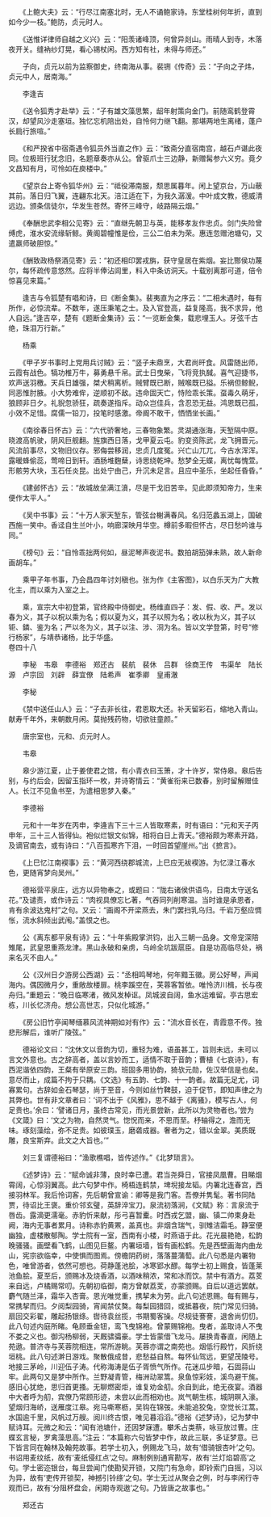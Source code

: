 <!-- { "loadSidebar": true } -->
　　《上鲍大夫》云：“行尽江南塞北时，无人不诵鲍家诗。东堂桂树何年折，直到如今少一枝。”鲍防，贞元时人。

　　《送惟详律师自越之义兴》云：“阳羡诸峰顶，何曾异剡山。雨晴人到寺，木落夜开关。缝衲纱灯晃，看心锡杖闲。西方知有社，未得与师还。”

　　子向，贞元以前为监察御史，终南海从事。裴铏《传奇》云：“子向之子炜，贞元中人，居南海。”

　　李逢吉

　　《送令狐秀才赴举》云：“子有雄文藻思繁，龆年射策向金门。前随鸾鹤登霄汉，却望风沙走塞垣。独忆忘机陪出处，自怜何力继飞翻。那堪两地生离绪，蓬户长扃行旅喧。”

　　《和严揆省中宿斋遇令狐员外当直之作》云：“致斋分直宿南宫，越石卢谌此夜同。位极班行犹念旧，名题章奏亦从公。曾驱爪士三边静，新赠髯参六义穷。竟夕文昌知有月，可怜如在庾楼中。”

　　《望京台上寄令狐华州》云：“祗役滞南服，颓思属暮年。闲上望京台，万山蔽其前。落日归飞翼，连翩东北天。涪江适在下，为我久潺湲。中叶成文教，德威清远边。颁条信徒尔，华发生苍然。寄怀三峰守，岐路隔云烟。”

　　《奉酬忠武李相公见寄》云：“直继先朝卫与英，能移孝友作忠贞。剑门失险曾缚虎，淮水安流缘斩鲸。黄阁碧幢惟是俭，三公二伯未为荣。惠连忽赠池塘句，又遣羸师破胆惊。”

　　《酬致政杨祭酒见寄》云：“初还相印罢戎旃，获守皇居在紫烟。妄比酂侯功蔑尔，每怀疏传意悠然。应将半俸沾闾里，料入中条访洞天。十载别离那可道，倍令惊喜见来篇。”

　　逢吉与令狐楚有唱和诗，曰《断金集》。裴夷直为之序云：“二相未遇时，每有所作，必惊流辈。不数年，遂压秉笔之士。及入官登高，益复隆高，我不求异，他人自远。”逢吉卒，楚有《题断金集诗》云：“一览断金集，载悲埋玉人。牙弦千古绝，珠泪万行新。”

　　杨乘

　　《甲子岁书事时上党用兵讨贼》云：“竖子未鼎烹，大君尚旰食。风雷随出师，云霞有战色。犒功椎万牛，募勇悬千帛。武士日曳柴，飞将竞执馘。喜气迎捷书，欢声送羽檄。天兵日雄强，桀犬稍离析。贼臂既已断，贼喉既已搤。乐祸但鲸鲵，同恶惟肘腋。小大势难侔，逆顺初不敌。违命固天亡，恃险乖长策。虿毒久萌牙，狼顾非日夕。礼貎忽骄狂，疏奏遂指斥。动众岂佳兵，含忍恐无益。鸿恩既已孤，小效不足惜。腐儒一铅刀，投笔时感激。帝阍不敢干，恓恓坐长画。”

　　《南徐春日怀古》云：“六代骄奢地，三春物象繁。灵湖通涨海，天堑隔中原。晓渡高帆驶，阴风巨舰翻。旌旗西日落，戈甲夏云屯。豹变资陈武，龙飞拥晋元。风流前事尽，文物旧仪存。邪侮尝移润，忠贞几度冤。兴亡山兀兀，今古水浑浑。露暖蜂偷蕊，莺啼日到轩。酒肠堆麴蘖，诗思绕乾坤。愁梦全无蝶，离忧每愧萱。形骸劳大块，玉石任炎昆。出处宁由己，升沉未足言。且应中圣乐，坐起任昏昏。”

　　《建邺怀古》云：“故城故垒满江濆，尽是干戈旧苦辛。见此即须知帝力，生来便作太平人。”

　　《吴中书事》云：“十万人家天堑东，管弦台榭满春风。名归范蠡五湖上，国破西施一笑中。香迳自生兰叶小，响廊深映月华空。樽前多暇但怀古，尽日愁吟谁与同。”

　　《榜句》云：“自怜乖拙两何如，昼泥琴声夜泥书。数拍胡笳弹未熟，故人新命画胡车。”

　　乘甲子年书事，乃会昌四年讨刘稹也。张为作《主客图》，以白乐天为广大教化主，而以乘为入室之上。

　　乘，宣宗大中初登第，官终殿中侍御史。杨维直四子：发、假、收、严。发以春为义，其子以柷以乘为名；假以夏为义，其子以照为名；收以秋为义，其子以钜、鏻、鉴为名；严以冬为义，其子以注、涉、浻为名。皆以文学登第，时号“修行杨家”，与靖恭诸杨，比于华盛。  
卷四十八

　　李秘　韦皋　李德裕　郑还古　裴航　裴休　吕群　徐商王传　韦渠牟　陆长源　卢宗回　刘辟　薛宜僚　陆希声　崔季卿　皇甫澈

　　李秘

　　《禁中送任山人》云：“子去非长往，君恩取大还。补天留彩石，缩地入青山。献寿千年外，来朝数月闲。莫抛残药物，切欲驻童颜。”

　　唐宗室也，元和、贞元时人。

　　韦皋

　　皋少游江夏，止于姜使君之馆，有小青衣曰玉箫，才十许岁，常侍皋。皋后告别，与约后会，因留玉指环一枚，并诗寄情云：“黄雀衔来已数春，别时留解赠佳人。长江不见鱼书至，为遣相思梦入秦。”

　　李德裕

　　元和十一年岁在丙申，李逄吉下三十三人皆取寒素，时有语曰：“元和天子丙申年，三十三人皆得仙。袍似烂银文似锦，相将白日上青天。”德裕颇为寒素开路，及谪官南去，或有诗曰：“八百孤寒齐下泪，一时回首望崖州。”出《摭言》。

　　《上巳忆江南褉事》云：“黄河西绕郡城流，上巳应无袚褉游。为忆渌江春水色，更随宵梦向吴州。”

　　德裕营平泉庄，远方以异物奉之，或题曰：“陇右诸侯供语鸟，日南太守送名花。”及谴责，或作诗云：“肉视具僚忘匕著，气吞同列削寒温。当时谁是承恩者，肯有余波达鬼村”之句。又云：“画阁不开梁燕去，朱门罢扫乳乌归。千岩万壑应惆怅，流水斜倾出武闱。”盖恨之也。

　　公《离东都平泉有诗》云：“十年紫殿掌洪钧，出入三朝一品身。文帝宠深陪雉尾，武皇恩重燕龙津。黑山永破和亲虏，乌岭全坑跋扈臣。自是功高临尽处，祸来名灭不由人。”

　　公《汉州日夕游房公西湖》云：“丞相鸣琴地，何年黯玉徽。房公好琴，声闻海内。偶因微月夕，重敞故楼扉。桃李蹊空在，芙蓉客暂依。唯怜济川楫，长与夜舟归。”重题云：“晚日临寒渚，微风发棹讴。凤城波自阔，鱼水运难留。亭古思宏栋，川长忆济舟。想公高世志，只似化城游。”

　　《房公旧竹亭闻琴缅慕风流神期如对有作》云：“流水音长在，青霞意不传。独悲形解后，谁听广陵弦。”

　　德裕论文曰：“沈休文以音韵为切，重轻为难，语虽甚工，旨则未远，未可以言文外意也。古之辞高者，盖以言妙而工，适情不取于音韵；曹植《七哀诗》，有西泥谐依四韵，王粲有举原安三韵。班固多用协韵，猗欤元勋，佐汉举信是也矣。意尽而止，成篇不拘于只耦。《文选》有五韵、七韵、十一韵者。故篇无足尤，词寡累句。古辞如金石琴瑟，尚于至音，今则如丝竹鞞鼓，迫于促节，即知声律之为其弊也。世有非文章者曰：‘词不出于《风雅》，思不越于《离骚》，模写古人，何足贵也。’余曰：‘譬诸日月，虽终古常见，而光景尝新，此所以为灵物者也。’尝为《文箴》曰：‘文之为物，自然灵气。惚怳而来，不思而至。杼轴得之，澹而无味。琢刻藻绘，弥不足贵。如彼璞玉，磨砻成器。奢者为之，错以金翠。美质既雕，良宝斯弃。此文之大旨也。’”

　　刘三复谓德裕曰：“渔歌樵唱，皆传述作。”《北梦琐言》。

　　《述梦诗》云：“赋命诚非薄，良时幸已遭。君当尧舜日，官接凤凰曹。目睇烟霄阔，心惊羽翼高。此六句梦中作。椅梧连鹤禁，埤堄接龙韬。内署北连春宫，西接羽林军。我后怜词客，先后朝曾宣谕：卿等是我门客。吾僚并隽髦。著书同陆贾，待诏比王褒。重价邻玄璧，英辞淬宝刀。泉流初落涧，《文赋》称：言泉流于唇齿。露滴更濡毫。赤豹忻来献，彤弓喜暂櫜。时西戎乞盟，幽、镇二帅束身赴阙，海内无事者累月。诗称赤豹黄罴，盖真也。非烟含瑞气，驯雉洁霜毛。静室便幽独，虚楼散郁陶。学士院有一室，西南有小楼，时燕语于此。花光晨艳艳，松韵晚骚骚。画壁看飞鹤，山图见巨鳌。内署垣墙，皆有画松鹤。先是西壁画海内曲龙山，宪宗欲临幸，中使惧而图焉。傍檐阴药树，落落蔓蒲萄。此八句悉是内署物色，唯曾游者，依然可想也。荷静蓬池脍，冰寒郢水醪。每学士初上赐食，皆蓬莱池鱼脍。夏至后，颁赐冰及烧香酒，以酒味稍浓，常和冰而饮。禁中有酒方。荔芰来自远，卢橘赐常叨。先朝初临御，南方曾献荔芰，亦蒙颁赐。自后以道远罢献。麝气随兰泽，霜华入杏膏。恩光唯觉重，携挈未为劳。此八句述恩赐。每有赐与，常携挈而归。夕阅梨园骑，宵闻禁仗獒。每梨园猎回，或抵暮夜，院门常见归骑。扇回交彩翟，雕起扬银绦。辔待袁丝揽，书期蜀客操。尽规徒謇謇，退舍尚忉忉。此八句述内庭所睹。龟顾垂金钮，鸾飞曳锦袍。曾蒙赐锦袍。曳者，盖取诗人不曳不娄之义也。御沟杨柳弱，天厩骕骦豪。学士皆蒙借飞龙马。屡换青春直，闲随上苑遨。普济寺与芙蓉院相连，常所游眺。芙蓉亦谓之南苑也。烟低行殿竹，风折绕垣桃。此八句述澣日游戏。聚散俄成昔，悲愁益自熬。每怀仙驾远，更望茂陵号。地接三茅岭，川迎伍子涛。代称海涛是伍子胥愤气所作。花迷瓜步暗，石固蒜山牢。此两句又是梦中所作。兰野凝青管，梅洲动翠篙。泉鱼惊彩妓，溪鸟避干旄。感旧心犹绝，思归首更搔。无聊燃密炬，谁复劝金舠。余自到此，绝无夜宴。酒器中大者呼为舠，宾僚乃常顾形迹，未尝以此而相劝也。岚气朝生栋，城阴暝入濠。望烟归海峤，送雁度江皋。宛马嘶寒枥，吴钩在锦弢。未能追狡兔，空觉长江蒿。水国逾千里，风帆过万艘。阅川终古恨，唯见暮滔滔。”德裕《述梦诗》，记为梦中赋诗耳。元微之和云：“闻有池塘什，还因梦寐遭。攀禾占类蔡，咏豆放过曹。庄蝶玄言秘，罗禽藻思高。”注云：“本篇称六句皆梦中作，故此三联，多证梦意。已下皆言同在翰林及翰苑故事。若学士初入，例赐龙飞马，故有‘借骑银杏叶’之句。书诏用麦纹纸，故有‘麦纸侵红点’之句。麻制例别通宵勘写，故有‘兰灯焰碧高’之句。学士密迩银台，每旦尝闻门使勘契开锁，又院门有急命，即铃索门自摇，习以为异，故有‘吏传开锁契，神撼引铃绦’之句。学士无过从聚会之例，时与李闲行寺观而已，故有‘分阻杯盘会，闲期寺观遨’之句。乃皆唐之故事也。”

　　郑还古

